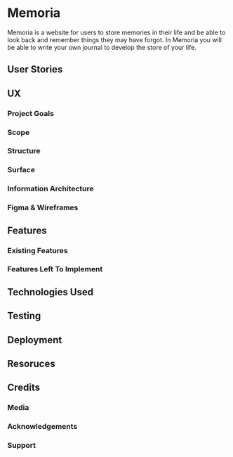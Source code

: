 # Memoria
Memoria is a website for users to store memories in their life and be able to look back and remember things they may have forgot. In Memoria you will be able to write your own journal to develop the store of your life.

## User Stories


## UX 
### Project Goals
### Scope
### Structure
### Surface
### Information Architecture
### Figma & Wireframes


## Features
### Existing Features
### Features Left To Implement


## Technologies Used


## Testing


## Deployment


## Resoruces


## Credits
### Media
### Acknowledgements
### Support